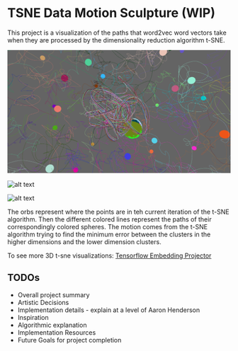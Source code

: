 #  TSNE Data Motion Sculpture (WIP)

This project is a visualization of the paths that word2vec word vectors take when they are processed by the dimensionality reduction algorithm t-SNE.

![alt text](https://github.com/snosenzo/TSNE-MotionSculpture/blob/master/assets/centertsnefin.png "Center of visualization")

![alt text](https://github.com/snosenzo/TSNE-MotionSculpture/blob/master/assets/motionsculpt50.gif "Motion Sculpting")

![alt text](https://github.com/snosenzo/TSNE-MotionSculpture/blob/master/assets/outsmallerv1.gif "Exploring Animations")

The orbs represent where the points are in teh current iteration of the t-SNE algorithm. Then the different colored lines represent the paths of their correspondingly colored spheres. The motion comes from the t-SNE algorithm trying to find the minimum error between the clusters in the higher dimensions and the lower dimension clusters.

To see more 3D t-sne visualizations: [Tensorflow Embedding Projector](https://projector.tensorflow.org/)

## TODOs
 - Overall project summary
 - Artistic Decisions
 - Implementation details - explain at a level of Aaron Henderson
 - Inspiration
 - Algorithmic explanation
 - Implementation Resources
 - Future Goals for project completion
 

 

